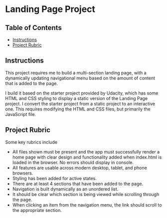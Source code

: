 # Landing Page Project

## Table of Contents

* [Instructions](##Instructions)
* [Project Rubric](##Project%20Rubric)

## Instructions

This project requires me to build a multi-section landing page, with a dynamically updating navigational menu based on the amount of content that is added to the page.

I build it based on the starter project provided by Udacity, which has some HTML and CSS styling to display a static version of the Landing Page project. I convert the starter project from a static project to an interactive one. This requires modifying the HTML and CSS files, but primarily the JavaScript file.


## Project Rubric
Some key rubrics include
- All files shown must be present and the app must successfully render a home page with clear design and functionality added when index.html is loaded in the browser. No errors should display in console.
- All features are usable across modern desktop, tablet, and phone browsers.
- Styling has been added for active states.
- There are at least 4 sections that have been added to the page.
- Navigation is built dynamically as an unordered list.
- It should be clear which section is being viewed while scrolling through the page.
- When clicking an item from the navigation menu, the link should scroll to the appropriate section.
